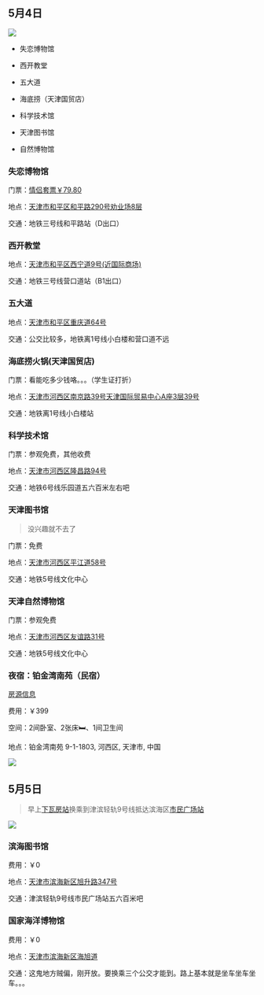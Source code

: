 ## 5月4日

![](https://upload-images.jianshu.io/upload_images/4697920-6ed883dea43ad552.png?imageMogr2/auto-orient/strip%7CimageView2/2/w/1240)


- 失恋博物馆

- 西开教堂

- 五大道

- 海底捞（天津国贸店）

- 科学技术馆

- 天津图书馆

- 自然博物馆

### 失恋博物馆

门票：[情侣套票￥79.80](http://www.dianping.com/shop/24345254)

地点：[天津市和平区和平路290号劝业场8层](https://ditu.amap.com/place/B0FFKFFRT1)

交通：地铁三号线和平路站（D出口）


### 西开教堂

地点：[天津市和平区西宁道9号(近国际商场)](https://ditu.amap.com/place/B00160DFJK)

交通：地铁三号线营口道站（B1出口）

### 五大道

地点：[天津市和平区重庆道64号](https://ditu.amap.com/place/B00160E5VJ)

交通：公交比较多，地铁离1号线小白楼和营口道不远

### 海底捞火锅(天津国贸店)

门票：看能吃多少钱咯。。。（学生证打折）

地点：[天津市河西区南京路39号天津国际贸易中心A座3层39号](https://ditu.amap.com/place/B0FFJWVPCZ)

交通：地铁离1号线小白楼站

### 科学技术馆

门票：参观免费，其他收费

地点：[天津市河西区隆昌路94号](https://ditu.amap.com/place/B001606OVZ)

交通：地铁6号线乐园道五六百米左右吧

### 天津图书馆

> 没兴趣就不去了

门票：免费

地点：[天津市河西区平江道58号](https://ditu.amap.com/place/B001618YZ0)

交通：地铁5号线文化中心


### 天津自然博物馆

门票：参观免费

地点：[天津市河西区友谊路31号](https://ditu.amap.com/place/B001607SDH)

交通：地铁5号线文化中心

### 夜宿：铂金湾南苑（民宿）

[房源信息](https://zh.airbnb.com/rooms/27236892)

费用：￥399

空间：2间卧室、2张床🛏、1间卫生间

地点：铂金湾南苑 9-1-1803, 河西区, 天津市, 中国

![](https://upload-images.jianshu.io/upload_images/4697920-077b9dfd1501470a.png?imageMogr2/auto-orient/strip%7CimageView2/2/w/1240)



## 5月5日



> 早上[下瓦房站](https://ditu.amap.com/place/BV10040802)换乘到津滨轻轨9号线抵达滨海区[市民广场站](https://ditu.amap.com/place/BV10576611)


![](https://upload-images.jianshu.io/upload_images/4697920-b9dfa14c44068bf7.png?imageMogr2/auto-orient/strip%7CimageView2/2/w/1240)


### 滨海图书馆

费用：￥0

地点：[天津市滨海新区旭升路347号](https://ditu.amap.com/place/B0FFIAOAXK)

交通：津滨轻轨9号线市民广场站五六百米吧

### 国家海洋博物馆

费用：￥0

地点：[天津市滨海新区海旭道](https://ditu.amap.com/place/B0FFG7TPYR)

交通：这鬼地方贼偏，刚开放。要换乘三个公交才能到。路上基本就是坐车坐车坐车。。。




